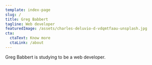 ```yaml
---
template: index-page
slug: /
title: Greg Babbert
tagline: Web developer
featuredImage: /assets/charles-deluvio-d-vdqmtfaau-unsplash.jpg
cta:
  ctaText: Know more
  ctaLink: /about
---
```

Greg Babbert is studying to be a web developer.